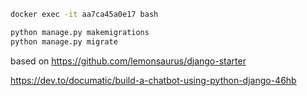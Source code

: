 ```bash
docker exec -it aa7ca45a0e17 bash

python manage.py makemigrations
python manage.py migrate
```

based on https://github.com/lemonsaurus/django-starter

https://dev.to/documatic/build-a-chatbot-using-python-django-46hb